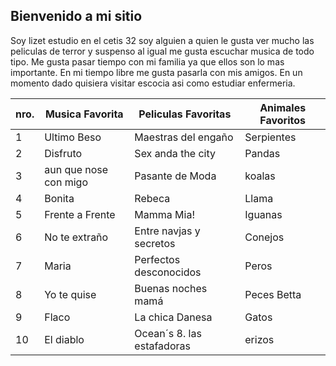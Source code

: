 ## Bienvenido a mi sitio

Soy lizet estudio en el cetis 32 soy alguien a quien le gusta ver mucho las peliculas de terror y suspenso al igual me gusta escuchar musica  de todo tipo. Me gusta pasar tiempo con mi familia ya que ellos son lo mas importante. En mi tiempo libre me gusta pasarla con mis amigos. En un momento dado quisiera visitar escocia asi como estudiar enfermeria. 

| nro. | Musica Favorita | Peliculas Favoritas |  Animales Favoritos | 
| --- | --- | --- | ---|
| 1 | Ultimo Beso | Maestras del engaño | Serpientes |
| 2 | Disfruto | Sex anda the city | Pandas |
| 3 | aun que nose con migo | Pasante de Moda | koalas |
| 4 | Bonita | Rebeca | Llama |
| 5 | Frente a Frente| Mamma Mia! | Iguanas |
| 6 | No te extraño | Entre navjas y secretos | Conejos |
| 7 | Maria | Perfectos desconocidos | Peros |
| 8 | Yo te quise | Buenas noches mamá | Peces Betta |
| 9 | Flaco | La chica Danesa | Gatos |
| 10 | El diablo | Ocean´s 8. las estafadoras | erizos | 
